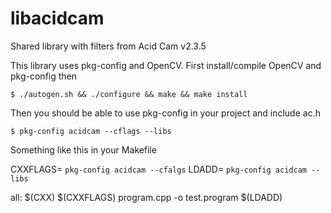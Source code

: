 # libacidcam

Shared library with filters from Acid Cam v2.3.5

This library uses pkg-config and OpenCV. First install/compile OpenCV and pkg-config then

	$ ./autogen.sh && ./configure && make && make install

Then you should be able to use pkg-config in your project and include ac.h

	$ pkg-config acidcam --cflags --libs

Something like this in your Makefile

CXXFLAGS= `pkg-config acidcam --cfalgs`
LDADD= `pkg-config acidcam --libs`

all:
	$(CXX) $(CXXFLAGS) program.cpp -o test.program $(LDADD)

